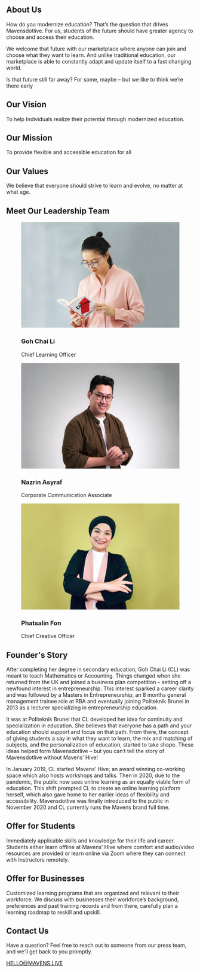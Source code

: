 ## About Us

How do you modernize education? That’s the question that drives Mavensdotlive.
For us, students of the future should have greater agency to choose and access their education.

We welcome that future with our marketplace where anyone can join and choose what they want to learn.
And unlike traditional education, our marketplace is able to constantly adapt and update itself
to a fast changing world.

Is that future still far away? For some, maybe – but we like to think we’re there early

## Our Vision

To help Individuals realize their potential through modernized education.

## Our Mission

To provide flexible and accessible education for all

## Our Values

We believe that everyone should strive to learn and evolve, no matter at what age.

## Meet Our Leadership Team

<x-team>

  <figure>
    <img src="../../public/media/posters/1.jpg" x:src="/media/posters/1.jpg"/>
    <figcaption>
      <h3 as="name">Goh Chai Li</h3>
      <span as="position">Chief Learning Officer</span>
    </figcaption>
  </figure>

  <figure>
    <img src="../../public/media/posters/2.jpg" x:src="/media/posters/2.jpg"/>
    <figcaption>
      <h3 as="name">Nazrin Asyraf</h3>
      <span as="position">Corporate Communication Associate</span>
    </figcaption>
  </figure>

  <figure>
    <img src="../../public/media/posters/3.jpg" x:src="/media/posters/3.jpg"/>
    <figcaption>
      <h3 as="name">Phatsalin Fon</h3>
      <span as="position">Chief Creative Officer</span>
    </figcaption>
  </figure>

</x-team>

## Founder's Story

After completing her degree in secondary education, Goh Chai Li (CL) was meant to teach Mathematics or
Accounting. Things changed when she returned from the UK and joined a business plan competition
– setting off a newfound interest in entrepreneurship. This interest sparked a career clarity and was
followed by a Masters in Entrepreneurship, an 8 months general management trainee role at RBA and
eventually joining Politeknik Brunei in 2013 as a lecturer specializing in entrepreneurship education.

It was at Politeknik Brunei that CL developed her idea for continuity and specialization in education.
She believes that everyone has a path and your education should support and focus on that path. From there,
the concept of giving students a say in what they want to learn, the mix and matching of subjects, and
the personalization of education, started to take shape. These ideas helped form Mavensdotlive –
but you can’t tell the story of Mavensdotlive without Mavens’ Hive!

In January 2019, CL started Mavens’ Hive; an award winning co-working space which also hosts workshops
and talks. Then in 2020, due to the pandemic, the public now sees online learning as an equally viable
form of education. This shift prompted CL to create an online learning platform herself, which also
gave home to her earlier ideas of flexibility and accessibility. Mavensdotlive was finally introduced
to the public in November 2020 and CL currently runs the Mavens brand full time.

## Offer for Students

Immediately applicable skills and knowledge for their life and career. Students either learn
offline at Mavens’ Hive where comfort and audio/video resources are provided or learn online via Zoom
where they can connect with Instructors remotely.

## Offer for Businesses

Customized learning programs that are organized and relevant to their workforce. We discuss with
businesses their workforce’s background, preferences and past training records and from there, carefully
plan a learning roadmap to reskill and upskill.

## Contact Us

Have a question? Feel free to reach out to someone from our press team, and we’ll get back to you promptly.

<a as="x-button" href="mailto:hello@mavens.live">HELLO@MAVENS.LIVE</a>
